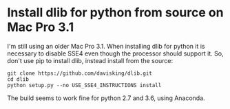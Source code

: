 # Install dlib for python from source on Mac Pro 3.1

I'm still using an older Mac Pro 3.1. When installing dlib for python it is necessary to disable SSE4 even though the processor should support it. So, don't use pip to install dlib, instead install from the source:

    git clone https://github.com/davisking/dlib.git
    cd dlib
    python setup.py --no USE_SSE4_INSTRUCTIONS install

The build seems to work fine for python 2.7 and 3.6, using Anaconda.
